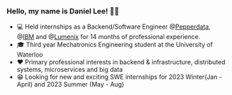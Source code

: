 ### Hello, my name is Daniel Lee! 👦🏻

- 💻 Held internships as a Backend/Software Engineer @[Pepperdata](https://www.pepperdata.com/), @[IBM](https://www.ibm.com/ca-en) and @[Lumenix](https://www.aimsplatform.io/) for 14 months of professional experience.
- 🎓 Third year Mechatronics Engineering student at the University of Waterloo
- ❤️ Primary professional interests in backend & infrastructure, distributed systems, microservices and big data
- 😁 Looking for new and exciting SWE internships for 2023 Winter(Jan - April) and 2023 Summer (May - Aug)
